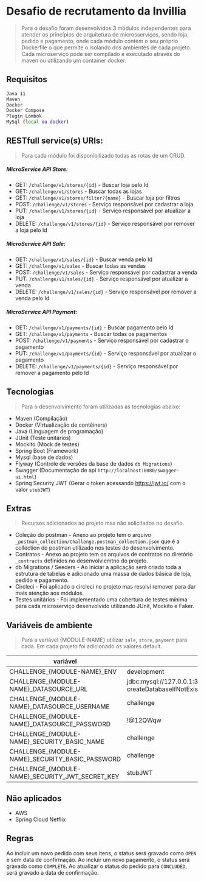 # Desafio de recrutamento da Invillia
> Para o desafio foram desenvolvidos 3 módulos independentes para atender os princípios de arquitetura de microsserviços, sendo loja, pedido e pagamento, onde cada módulo contém o seu próprio Dockerfile o que permite o isolando dos ambientes de cada projeto.
> Cada microserviço pode ser compilado e executado através do maven ou utilizando um container docker.

## Requisitos
```sh
Java 11
Maven
Docker
Docker Compose
Plugin Lombok
MySql (local ou docker)
```

## RESTfull service(s) URIs:
> Para cada módulo foi disponibilizado todas as rotas de um CRUD.

##### MicroService API **Store**:
* GET: 	`/challenge/v1/stores/{id}` - Buscar loja pelo Id
* GET: 	`/challenge/v1/stores` - Buscar todas as lojas
* GET: 	`/challenge/v1/stores/filter?{name}` - Buscar loja por filtros
* POST: 	`/challenge/v1/stores` - Serviço responsável por cadastrar a loja
* PUT:	`/challenge/v1/stores/{id}` - Serviço responsável por atualizar a loja
* DELETE: `/challenge/v1/stores/{id}` - Serviço responsável por remover a loja pelo Id

##### MicroService API **Sale**:
* GET: 	`/challenge/v1/sales/{id}` - Buscar venda pelo Id
* GET: 	`/challenge/v1/sales` - Buscar todas as vendas
* POST: 	`/challenge/v1/sales` - Serviço responsável por cadastrar a venda
* PUT:	`/challenge/v1/sales/{id}` - Serviço responsável por atualizar a venda
* DELETE: `/challenge/v1/sales/{id}` - Serviço responsável por remover a venda pelo Id

##### MicroService API **Payment**:
* GET: 	`/challenge/v1/payments/{id}` - Buscar pagamento pelo Id
* GET: 	`/challenge/v1/payments` - Buscar todas os pagamentos
* POST: 	`/challenge/v1/payments` - Serviço responsável por cadastrar o pagamento
* PUT: 	`/challenge/v1/payments/{id}` - Serviço responsável por atualizar o pagamento
* DELETE: `/challenge/v1/payments/{id}` - Serviço responsável por remover a pagamento pelo Id

## Tecnologias
> Para o desenvolvimento foram utilizadas as tecnologias abaixo:

 - Maven (Compilação)
 - Docker (Virtualização de contêiners)
 - Java (Linguagem de programação)
 - JUnit (Teste unitários)
 - Mockito (Mock de testes)
 - Spring Boot (Framework)
 - Mysql (base de dados)
 - Flyway (Controle de versões da base de dados `db Migrations`)
 - Swagger (Documentação de api `http://localhost:8080/swagger-ui.html`)
 - Spring Security JWT (Gerar o token acessando https://jwt.io/ com o valor `stubJWT`)

## Extras
> Recursos adicionados ao projeto mas não solicitados no desafio.

 - Coleção do postman - Anexo ao projeto tem o arquivo `_postman_collection/Challenge.postman_collection.json` que é a collection do postman utilizado nos testes do desenvolvimento.
 - Contratos - Anexo ao projeto tem os arquivos de contratos no diretório `_contracts` definidos no desenvolviemtno do projeto.
 - db Migrations / Seeders - Ao iniciar a aplicação será criado toda a estrutura de tabelas e adicionado uma massa de dados básica de loja, pedido e pagamento.
 - Circleci - Foi aplicado o circleci no projeto mas resolvi remover para dar mais atenção aos módulos.
 - Testes unitários - Foi implementado uma cobertura de testes mínima para cada microserviço desenvolvido utilizando JUnit, Mockito e Faker.

## Variáveis de ​​ambiente
> Para a variável {MODULE-NAME} utilizar `sale`, `store`, `payment` para cada. Em cada projeto foi adicionado os valores default.

| variável | valor default |
| ------ | ------ |
| CHALLENGE_{MODULE-NAME}_ENV | development |
| CHALLENGE_{MODULE-NAME}_DATASOURCE_URL | jdbc:mysql://127.0.0.1:3306/challenge_{MODULE-NAME}?createDatabaseIfNotExist=true&useSSL=false&useTimezone=true&serverTimezone=UTC |
| CHALLENGE_{MODULE-NAME}_DATASOURCE_USERNAME | challenge |
| CHALLENGE_{MODULE-NAME}_DATASOURCE_PASSWORD |!@12QWqw  |
| CHALLENGE_{MODULE-NAME}_SECURITY_BASIC_NAME | challenge |
| CHALLENGE_{MODULE-NAME}_SECURITY_BASIC_PASSWORD | challenge |
| CHALLENGE_{MODULE-NAME}_SECURITY_JWT_SECRET_KEY | stubJWT |

## Não aplicados
 - AWS
 - Spring Cloud Netflix

## Regras
Ao incluir um novo pedido com seus itens, o status será gravado como `OPEN` e sem data de confirmação.
Ao incluir um novo pagamento, o status será gravado como `COMPLETE`.
Ao atualizar o status do pedido para `CONCLUDED`, será gravado a data de confirmação.
